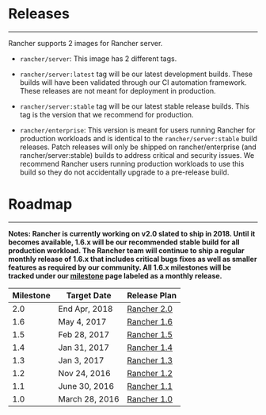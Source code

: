 # Releases
---
Rancher supports 2 images for Rancher server. 

* `rancher/server`: This image has 2 different tags. 
 * `rancher/server:latest` tag will be our latest development builds. These builds will have been validated through our CI automation framework. These releases are not meant for deployment in production.
 * `rancher/server:stable` tag will be our latest stable release builds. This tag is the version that we recommend for production.  
  

* `rancher/enterprise`: This version is meant for users running Rancher for production workloads and is identical to the `rancher/server:stable` build releases.  Patch releases will only be shipped on rancher/enterprise (and rancher/server:stable) builds to address critical and security issues.  We recommend Rancher users running production workloads to use this build so they do not accidentally upgrade to a pre-release build.

# Roadmap
---
**Notes: Rancher is currently working on v2.0 slated to ship in 2018.  Until it becomes available, 1.6.x will be our recommended stable build for all production workload.  The Rancher team will continue to ship a regular monthly release of 1.6.x that includes critical bugs fixes as well as smaller features as required by our community.  All 1.6.x milestones will be tracked under our [milestone](https://github.com/rancher/rancher/milestones) page labeled as a monthly release.**

Milestone |  Target Date | Release Plan |
---|---|---
2.0 | End Apr, 2018 | [Rancher 2.0](https://github.com/rancher/rancher/wiki/Rancher-2.0)
1.6 | May 4, 2017 | [Rancher 1.6](https://github.com/rancher/rancher/wiki/Rancher-1.6)
1.5 | Feb 28, 2017 | [Rancher 1.5](https://github.com/rancher/rancher/wiki/Rancher-1.5)
1.4 | Jan 31, 2017 | [Rancher 1.4](https://github.com/rancher/rancher/wiki/Rancher-1.4)
1.3 | Jan 3, 2017 | [Rancher 1.3](https://github.com/rancher/rancher/wiki/Rancher-1.3)
1.2 | Nov 24, 2016 | [Rancher 1.2](https://github.com/rancher/rancher/wiki/Rancher-1.2)
1.1 | June 30, 2016 | [Rancher 1.1](https://github.com/rancher/rancher/wiki/Rancher-1.1)
1.0 | March 28, 2016 | [Rancher 1.0](https://github.com/rancher/rancher/wiki/Rancher-1.0)
